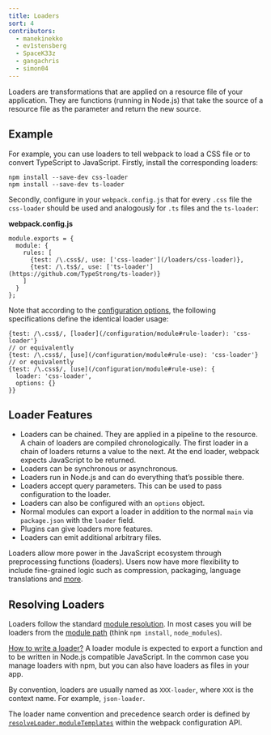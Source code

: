 ```yaml
---
title: Loaders
sort: 4
contributors:
  - manekinekko
  - ev1stensberg
  - SpaceK33z
  - gangachris
  - simon04
---
```


Loaders are transformations that are applied on a resource file of your application. They are functions (running in Node.js) that take the source of a resource file as the parameter and return the new source.

## Example

For example, you can use loaders to tell webpack to load a CSS file or to convert TypeScript to JavaScript. Firstly, install the corresponding loaders:

```
npm install --save-dev css-loader
npm install --save-dev ts-loader
```

Secondly, configure in your `webpack.config.js` that for every `.css` file the `css-loader` should be used and analogously for `.ts` files and the `ts-loader`:

**webpack.config.js**

```js-with-links-with-details
module.exports = {
  module: {
    rules: [
      {test: /\.css$/, use: ['css-loader'](/loaders/css-loader)},
      {test: /\.ts$/, use: ['ts-loader'](https://github.com/TypeStrong/ts-loader)}
    ]
  }
};
```

Note that according to the [configuration options](/configuration#options), the following specifications define the identical loader usage:

```js-with-links-with-details
{test: /\.css$/, [loader](/configuration/module#rule-loader): 'css-loader'}
// or equivalently
{test: /\.css$/, [use](/configuration/module#rule-use): 'css-loader'}
// or equivalently
{test: /\.css$/, [use](/configuration/module#rule-use): {
  loader: 'css-loader',
  options: {}
}}
```

## Loader Features

* Loaders can be chained. They are applied in a pipeline to the resource. A chain of loaders are compiled chronologically. The first loader in a chain of loaders returns a value to the next. At the end loader, webpack expects JavaScript to be returned.
* Loaders can be synchronous or asynchronous.
* Loaders run in Node.js and can do everything that’s possible there.
* Loaders accept query parameters. This can be used to pass configuration to the loader.
* Loaders can also be configured with an `options` object.
* Normal modules can export a loader in addition to the normal `main` via `package.json` with the `loader` field.
* Plugins can give loaders more features.
* Loaders can emit additional arbitrary files.

Loaders allow more power in the JavaScript ecosystem through preprocessing
functions (loaders). Users now have more flexibility to include fine-grained logic such as compression, packaging, language translations and [more](/loaders).

## Resolving Loaders

Loaders follow the standard [module resolution](/concepts/module-resolution/). In most cases you will be loaders from the [module path](/concepts/module-resolution/#module-paths) (think `npm install`, `node_modules`).

[How to write a loader?](/development/how-to-write-a-loader) A loader module is expected to export a function and to be written in Node.js compatible JavaScript. In the common case you manage loaders with npm, but you can also have loaders as files in your app.

By convention, loaders are usually named as `XXX-loader`, where `XXX` is the context name. For example, `json-loader`.

The loader name convention and precedence search order is defined by [`resolveLoader.moduleTemplates`](/configuration/resolve#resolveloader) within the webpack configuration API.
